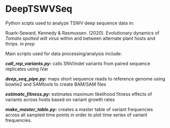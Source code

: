 # DeepTSWVSeq
 Python scipts used to analyze TSWV deep sequence data in:
 
 Ruark-Seward, Kennedy & Rasmussen. (2020). Evolutionary dynamics of *Tomato spotted wilt virus* within and between alternate plant hosts and thrips. *in prep*
 
 Main scripts used for data processing/analysis include:
 
 ***call_rep_variants.py:*** calls SNV/indel variants from paired sequence replicates using iVar
 
 ***deep_seq_pipe.py:*** maps short sequence reads to reference genome using bowtie2 and SAMtools to create BAM/SAM files
 
 ***estimate_fitness.py:*** estimates maximum likelihood fitness effects of variants across hosts based on variant growth rates
 
 ***make_master_table.py:*** creates a master table of variant frequencies across all sampled time points in order to plot time series of variant frequencies.
